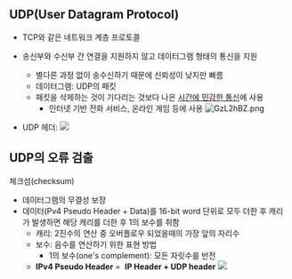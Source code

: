 ##  **UDP(User Datagram Protocol)**
- TCP와 같은 네트워크 계층 프로토콜
- 송신부와 수신부 간 연결을 지원하지 않고 데이터그램 형태의 통신을 지원
	- 별다른 과정 없이 송수신하기 때문에 신뢰성이 낮지만 빠름
	- 데이터그램: UDP의 패킷
	- 패킷을 삭제하는 것이 기다리는 것보다 나은 <u>시간에 민감한 통신</u>에 사용
		- 인터넷 기반 전화 서비스, 온라인 게임 등에 사용
![GzL2hBZ.png](https://i.imgur.com/GzL2hBZ.png)

- UDP 헤더:
![](https://i.imgur.com/wklPT8r.png)

## UDP의 오류 검출
체크섬(checksum)
- 데이터그램의 무결성 보장
- 데이터(Pv4 Pseudo Header + Data)를 16-bit word 단위로 모두 더한 후 캐리가 발생하면 해당 캐리를 더한 후 1의 보수를 취함
	- 캐리: 2진수의 연산 중 오버플로우 되었을때의 가장 앞의 자리수
	- 보수: 음수를 연산하기 위한 표현 방법
		- 1의 보수(one's complement): 모든 자릿수를 반전
	- **IPv4 Pseudo Header** =   **IP Header + UDP header**
![](https://i.imgur.com/BpIx2rv.png)
